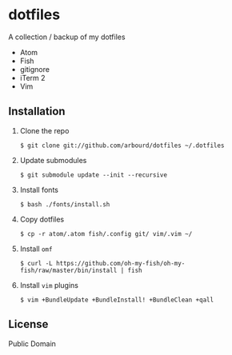 # dotfiles

A collection / backup of my dotfiles

* Atom
* Fish
* gitignore
* iTerm 2
* Vim

## Installation

  1. Clone the repo

      `$ git clone git://github.com/arbourd/dotfiles ~/.dotfiles`

  2. Update submodules

      `$ git submodule update --init --recursive`

  3. Install fonts

      `$ bash ./fonts/install.sh`

  4. Copy dotfiles

      `$ cp -r atom/.atom fish/.config git/ vim/.vim ~/`

  5. Install `omf`

      `$ curl -L https://github.com/oh-my-fish/oh-my-fish/raw/master/bin/install | fish`

  6. Install `vim` plugins

      `$ vim +BundleUpdate +BundleInstall! +BundleClean +qall`

## License

Public Domain
